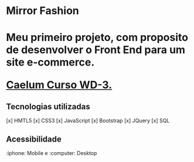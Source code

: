 <h1>Mirror Fashion<h1>
<p>Meu primeiro projeto, com proposito de desenvolver o Front End para um site e-commerce.</p>
<a href="https://www.caelum.com.br/curso-html-css-javascript?id=8794"> Caelum Curso WD-3.</a>
<h2>Tecnologias utilizadas</h2>
<p>

[x] HMTL5
[x] CSS3
[x] JavaScript
[x] Bootstrap 
[x] JQuery
[x] SQL

</p>
<h2>Acessibilidade</h2>
<p> :iphone: Mobile e :computer: Desktop</p> 
